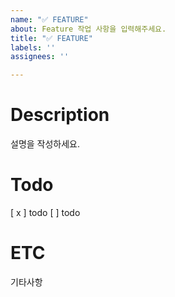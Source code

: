 ```yaml
---
name: "✅ FEATURE"
about: Feature 작업 사항을 입력해주세요.
title: "✅ FEATURE"
labels: ''
assignees: ''

---
```


# Description
설명을 작성하세요.

# Todo
[ x ] todo
[  ] todo

# ETC
기타사항
